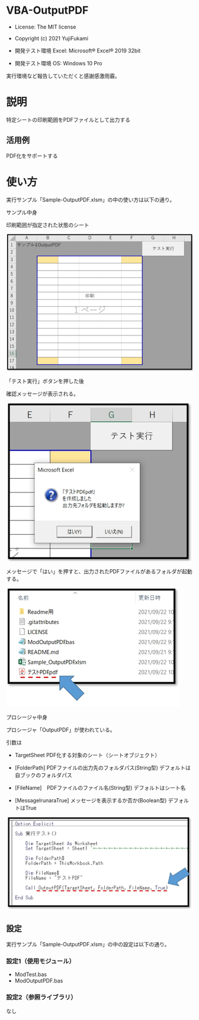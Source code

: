 # VBA-OutputPDF
- License: The MIT license

- Copyright (c) 2021 YujiFukami

- 開発テスト環境 Excel: Microsoft® Excel® 2019 32bit 

- 開発テスト環境 OS: Windows 10 Pro

実行環境など報告していただくと感謝感激雨霰。

# 説明
特定シートの印刷範囲をPDFファイルとして出力する

## 活用例
PDF化をサポートする

# 使い方
実行サンプル「Sample-OutputPDF.xlsm」の中の使い方は以下の通り。


サンプル中身

印刷範囲が指定された状態のシート

![サンプル実行前](Readme用/サンプル実行前.jpg)



「テスト実行」ボタンを押した後

確認メッセージが表示される。

![サンプル実行後](Readme用/サンプル実行後.jpg)


メッセージで「はい」を押すと、出力されたPDFファイルがあるフォルダが起動する。

![サンプル実行後2](Readme用/サンプル実行後2.jpg)


プロシージャ中身

プロシージャ「OutputPDF」が使われている。

引数は

-  TargetSheet PDF化する対象のシート（シートオブジェクト）

-  [FolderPath]  PDFファイルの出力先のフォルダパス(String型) デフォルトは自ブックのフォルダパス

-  [FileName]　PDFファイルのファイル名(String型) デフォルトはシート名

-  [MessageIrunaraTrue]  メッセージを表示するか否か(Boolean型) デフォルトはTrue


![プロシージャ中身](Readme用/プロシージャ中身.jpg)

## 設定
実行サンプル「Sample-OutputPDF.xlsm」の中の設定は以下の通り。

### 設定1（使用モジュール）

-  ModTest.bas
-  ModOutputPDF.bas

### 設定2（参照ライブラリ）
なし

